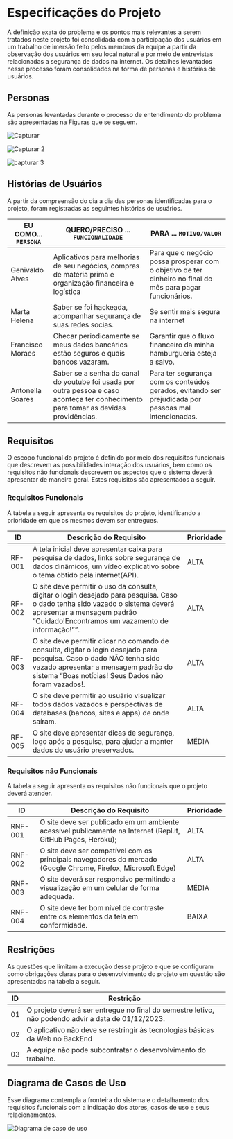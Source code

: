# Especificações do Projeto

A definição exata do problema e os pontos mais relevantes a serem tratados neste projeto foi consolidada com a participação dos usuários em um trabalho de imersão feito pelos membros da equipe a partir da observação dos usuários em seu local natural e por meio de entrevistas relacionadas a segurança de dados na internet. Os detalhes levantados nesse processo foram consolidados na forma de personas e histórias de usuários.

## Personas

As personas levantadas durante o processo de entendimento do problema são apresentadas na Figuras que se seguem.

![Capturar](https://user-images.githubusercontent.com/104511336/228982853-3b1f38d8-3384-4113-99ca-37a03f2f102b.PNG) 

![Capturar 2](https://user-images.githubusercontent.com/104511336/228982885-caba2134-86b7-4e59-bf73-f16d79ead89a.PNG)

![capturar 3](https://user-images.githubusercontent.com/104511336/228982931-8c7c7304-0c5a-4ae5-a2f8-f72a65c3cfe7.PNG)





## Histórias de Usuários

A partir da compreensão do dia a dia das personas identificadas para o projeto, foram registradas as seguintes histórias de usuários.

|EU COMO... `PERSONA`| QUERO/PRECISO ... `FUNCIONALIDADE` |PARA ... `MOTIVO/VALOR`                 |
|--------------------|------------------------------------|----------------------------------------|
|Genivaldo Alves | Aplicativos para melhorias de seu negócios, compras de matéria prima e organização financeira e logística        | Para que o negócio possa prosperar com o objetivo de ter  dinheiro no final do mês para pagar funcionários.          |
|Marta Helena | Saber se foi hackeada, acompanhar segurança de suas redes socias.       | Se sentir mais segura na internet             |
|Francisco Moraes | Checar periodicamente se meus dados bancários estão seguros e quais bancos vazaram.          | Garantir que o fluxo financeiro da minha hamburgueria esteja a salvo.               |
|Antonella Soares | Saber se a senha do canal do youtube foi usada por outra pessoa e caso aconteça ter conhecimento para tomar as devidas providências.           | Para ter segurança com os conteúdos gerados, evitando ser prejudicada por pessoas mal intencionadas.           |

## Requisitos

O escopo funcional do projeto é definido por meio dos requisitos funcionais que descrevem as possibilidades interação dos usuários, bem como os requisitos não funcionais descrevem os aspectos que o sistema deverá apresentar de maneira geral. Estes requisitos são apresentados a seguir.

### Requisitos Funcionais

A tabela a seguir apresenta os requisitos do projeto, identificando a prioridade em que os mesmos devem ser entregues.

|ID    | Descrição do Requisito  | Prioridade |
|------|-----------------------------------------|----|
|RF-001| A tela inicial deve apresentar  caixa para pesquisa de dados, links sobre segurança de dados dinâmicos, um vídeo explicativo sobre o tema obtido pela internet(API). | ALTA | 
|RF-002| O site deve permitir o uso da consulta, digitar o login desejado para pesquisa. Caso o dado tenha sido vazado o sistema deverá apresentar a mensagem padrão “Cuidado!Encontramos um vazamento de informação!””.    | ALTA |
|RF-003| O site deve permitir clicar no comando de consulta, digitar o login desejado para pesquisa. Caso o dado NÃO tenha sido vazado apresentar a mensagem padrão do sistema “Boas notícias! Seus Dados não foram vazados!.  | ALTA |
|RF-004| O site deve permitir ao usuário visualizar todos dados vazados e perspectivas de databases (bancos, sites e apps) de onde saíram. | ALTA |
|RF-005| O site deve apresentar dicas de segurança, logo após a pesquisa, para ajudar a manter dados do usuário preservados. | MÉDIA |

### Requisitos não Funcionais

A tabela a seguir apresenta os requisitos não funcionais que o projeto deverá atender.

|ID     | Descrição do Requisito  |Prioridade |
|-------|-------------------------|----|
|RNF-001| O site deve ser publicado em um ambiente acessível publicamente na Internet (Repl.it, GitHub Pages, Heroku);  | ALTA | 
|RNF-002| O site deve ser compatível com os principais navegadores do mercado (Google Chrome, Firefox, Microsoft Edge) |  ALTA | 
|RNF-003| O site deverá ser responsivo permitindo a visualização em um celular de forma adequada. |  MÉDIA | 
|RNF-004| O site deve ter bom nível de contraste entre os elementos da tela em conformidade. |  BAIXA | 

## Restrições

As questões que limitam a execução desse projeto e que se configuram como obrigações claras para o desenvolvimento do projeto em questão são apresentadas na tabela a seguir.

|ID| Restrição                                             |
|--|-------------------------------------------------------|
|01| O projeto deverá ser entregue no final do semestre letivo, não podendo advir a data de 01/12/2023. |
|02| O aplicativo não deve se restringir às tecnologias básicas da Web no BackEnd        |
|03| A equipe não pode subcontratar o desenvolvimento do trabalho.       |

## Diagrama de Casos de Uso

Esse diagrama contempla a fronteira do sistema e o detalhamento dos requisitos funcionais com a indicação dos atores, casos de uso e seus relacionamentos. 

![Diagrama de caso de uso](https://user-images.githubusercontent.com/104511336/228986405-d8ffa1af-a802-4843-b07d-f07e03ebc8a2.PNG)
